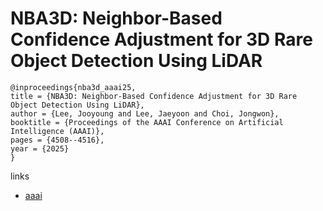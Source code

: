 # NBA3D: Neighbor-Based Confidence Adjustment for 3D Rare Object Detection Using LiDAR

```
@inproceedings{nba3d_aaai25,
title = {NBA3D: Neighbor-Based Confidence Adjustment for 3D Rare Object Detection Using LiDAR},
author = {Lee, Jooyoung and Lee, Jaeyoon and Choi, Jongwon},
booktitle = {Proceedings of the AAAI Conference on Artificial Intelligence (AAAI)},
pages = {4508--4516},
year = {2025}
}
```

links
- [aaai](https://ojs.aaai.org/index.php/AAAI/article/view/32475)
